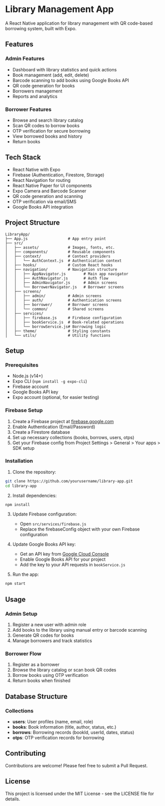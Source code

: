 # Library Management App

A React Native application for library management with QR code-based borrowing system, built with Expo.

## Features

### Admin Features
- Dashboard with library statistics and quick actions
- Book management (add, edit, delete)
- Barcode scanning to add books using Google Books API
- QR code generation for books
- Borrowers management
- Reports and analytics

### Borrower Features
- Browse and search library catalog
- Scan QR codes to borrow books
- OTP verification for secure borrowing
- View borrowed books and history
- Return books

## Tech Stack

- React Native with Expo
- Firebase (Authentication, Firestore, Storage)
- React Navigation for routing
- React Native Paper for UI components
- Expo Camera and Barcode Scanner
- QR code generation and scanning
- OTP verification via email/SMS
- Google Books API integration

## Project Structure

```
LibraryApp/
├── App.js                  # App entry point
├── src/
│   ├── assets/             # Images, fonts, etc.
│   ├── components/         # Reusable components
│   ├── context/            # Context providers
│   │   └── AuthContext.js  # Authentication context
│   ├── hooks/              # Custom React hooks
│   ├── navigation/         # Navigation structure
│   │   ├── AppNavigator.js        # Main app navigator
│   │   ├── AuthNavigator.js       # Auth flow
│   │   ├── AdminNavigator.js      # Admin screens
│   │   └── BorrowerNavigator.js   # Borrower screens
│   ├── screens/
│   │   ├── admin/          # Admin screens
│   │   ├── auth/           # Authentication screens
│   │   ├── borrower/       # Borrower screens
│   │   └── common/         # Shared screens
│   ├── services/
│   │   ├── firebase.js     # Firebase configuration
│   │   ├── bookService.js  # Book-related operations
│   │   └── borrowService.js# Borrowing logic
│   ├── theme/              # Styling constants
│   └── utils/              # Utility functions
```

## Setup

### Prerequisites

- Node.js (v14+)
- Expo CLI (`npm install -g expo-cli`)
- Firebase account
- Google Books API key
- Expo account (optional, for easier testing)

### Firebase Setup

1. Create a Firebase project at [firebase.google.com](https://firebase.google.com)
2. Enable Authentication (Email/Password)
3. Create a Firestore database
4. Set up necessary collections (books, borrows, users, otps)
5. Get your Firebase config from Project Settings > General > Your apps > SDK setup

### Installation

1. Clone the repository:
```bash
git clone https://github.com/yourusername/library-app.git
cd library-app
```

2. Install dependencies:
```bash
npm install
```

3. Update Firebase configuration:
   - Open `src/services/firebase.js`
   - Replace the firebaseConfig object with your own Firebase configuration

4. Update Google Books API key:
   - Get an API key from [Google Cloud Console](https://console.cloud.google.com/)
   - Enable Google Books API for your project
   - Add the key to your API requests in `bookService.js`

5. Run the app:
```bash
npm start
```

## Usage

### Admin Setup

1. Register a new user with admin role
2. Add books to the library using manual entry or barcode scanning
3. Generate QR codes for books
4. Manage borrowers and track statistics

### Borrower Flow

1. Register as a borrower
2. Browse the library catalog or scan book QR codes
3. Borrow books using OTP verification
4. Return books when finished

## Database Structure

### Collections

- **users**: User profiles (name, email, role)
- **books**: Book information (title, author, status, etc.)
- **borrows**: Borrowing records (bookId, userId, dates, status)
- **otps**: OTP verification records for borrowing

## Contributing

Contributions are welcome! Please feel free to submit a Pull Request.

## License

This project is licensed under the MIT License - see the LICENSE file for details.
